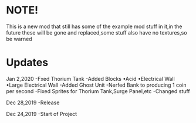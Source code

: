 # NOTE!
This is a new mod that still has some of the example mod stuff in it,in the future these will be gone and replaced,some stuff also have no textures,so be warned

# Updates
Jan 2,2020
-Fxed Thorium Tank
-Added Blocks
•Acid
•Electrical Wall
•Large Electrical Wall
-Added Ghost Unit
-Nerfed Bank to producing 1 coin per second
-Fixed Sprites for Thorium Tank,Surge Panel,etc
-Changed stuff

Dec 28,2019
-Release

Dec 24,2019
-Start of Project
